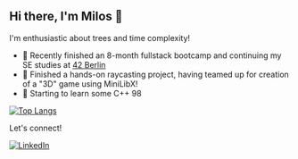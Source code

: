 ## Hi there, I'm Milos 👋

I'm enthusiastic about trees and time complexity!

- 🌱 Recently finished an 8-month fullstack bootcamp and continuing my SE studies at [42 Berlin](https://42berlin.de/de/)
- 🔭 Finished a hands-on raycasting project, having teamed up for creation of a "3D" game using MiniLibX!
- 🔭 Starting to learn some C++ 98

[![Top Langs](https://github-readme-stats.vercel.app/api/top-langs/?username=mitadic&layout=compact)](https://github.com/anuraghazra/github-readme-stats)

Let's connect!

[![LinkedIn](https://img.shields.io/badge/linkedin-%230077B5.svg?style=for-the-badge&logo=linkedin&logoColor=white)](https://www.linkedin.com/in/mitadic/)

<!--
**mitadic/mitadic** is a ✨ _special_ ✨ repository because its `README.md` (this file) appears on your GitHub profile.

Here are some ideas to get you started:

- 🔭 I’m currently working on ...
- 🌱 I’m currently learning ...
- 👯 I’m looking to collaborate on ...
- 🤔 I’m looking for help with ...
- 💬 Ask me about ...
- 📫 How to reach me: ...
- 😄 Pronouns: ...
- ⚡ Fun fact: ...
-->
